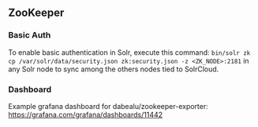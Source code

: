 ZooKeeper
---

### Basic Auth
To enable basic authentication in Solr, execute this command: 
`bin/solr zk cp /var/solr/data/security.json zk:security.json -z <ZK_NODE>:2181` in any Solr node to sync among the others nodes tied to SolrCloud.

### Dashboard
Example grafana dashboard for dabealu/zookeeper-exporter: https://grafana.com/grafana/dashboards/11442
